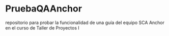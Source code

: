 # PruebaQAAnchor
repositorio para probar la funcionalidad de una guía del equipo SCA Anchor en el curso de Taller de Proyectos I
